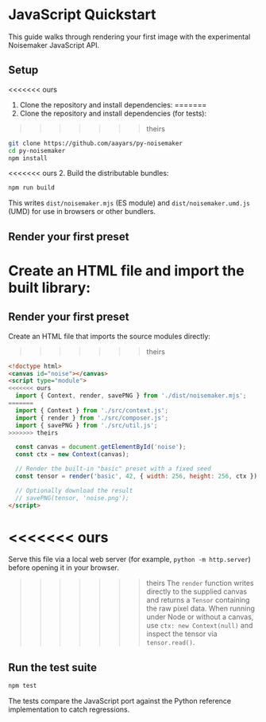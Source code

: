# JavaScript Quickstart

This guide walks through rendering your first image with the experimental Noisemaker JavaScript API.

## Setup

<<<<<<< ours
1. Clone the repository and install dependencies:
=======
1. Clone the repository and install dependencies (for tests):
>>>>>>> theirs

```bash
git clone https://github.com/aayars/py-noisemaker
cd py-noisemaker
npm install
```

<<<<<<< ours
2. Build the distributable bundles:

```bash
npm run build
```

This writes `dist/noisemaker.mjs` (ES module) and `dist/noisemaker.umd.js` (UMD) for use in browsers or other bundlers.

## Render your first preset

Create an HTML file and import the built library:
=======
## Render your first preset

Create an HTML file that imports the source modules directly:
>>>>>>> theirs

```html
<!doctype html>
<canvas id="noise"></canvas>
<script type="module">
<<<<<<< ours
  import { Context, render, savePNG } from './dist/noisemaker.mjs';
=======
  import { Context } from './src/context.js';
  import { render } from './src/composer.js';
  import { savePNG } from './src/util.js';
>>>>>>> theirs

  const canvas = document.getElementById('noise');
  const ctx = new Context(canvas);

  // Render the built-in "basic" preset with a fixed seed
  const tensor = render('basic', 42, { width: 256, height: 256, ctx });

  // Optionally download the result
  // savePNG(tensor, 'noise.png');
</script>
```

<<<<<<< ours
=======
Serve this file via a local web server (for example, `python -m http.server`) before opening it in your browser.

>>>>>>> theirs
The `render` function writes directly to the supplied canvas and returns a `Tensor` containing the raw pixel data. When running under Node or without a canvas, use `ctx: new Context(null)` and inspect the tensor via `tensor.read()`.

## Run the test suite

```bash
npm test
```

The tests compare the JavaScript port against the Python reference implementation to catch regressions.
